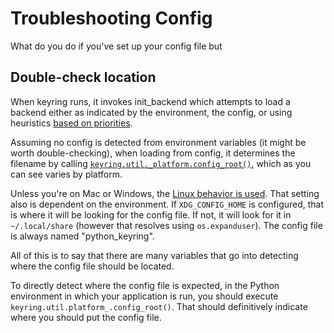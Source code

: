 # Troubleshooting Config

What do you do if you've set up your config file but

## Double-check location

When keyring runs, it invokes init_backend which attempts to load a backend either as indicated by the environment, the config, or using heuristics [based on priorities](https://github.com/jaraco/keyring/blob/053e79bc101c45af2b86fb2c323bfb3e96a083cc/keyring/core.py#L93-L97).

Assuming no config is detected from environment variables (it might be worth double-checking), when loading from config, it determines the filename by calling [`keyring.util._platform.config_root()`](https://github.com/jaraco/keyring/blob/053e79bc101c45af2b86fb2c323bfb3e96a083cc/keyring/core.py#L152), which as you can see varies by platform.

Unless you're on Mac or Windows, the [Linux behavior is used](https://github.com/jaraco/keyring/blob/053e79bc101c45af2b86fb2c323bfb3e96a083cc/keyring/util/platform_.py#L53-L62). That setting also is dependent on the environment. If `XDG_CONFIG_HOME` is configured, that is where it will be looking for the config file. If not, it will look for it in `~/.local/share` (however that resolves using `os.expanduser`). The config file is always named "python_keyring".

All of this is to say that there are many variables that go into detecting where the config file should be located.

To directly detect where the config file is expected, in the Python environment in which your application is run, you should execute `keyring.util.platform_.config_root()`. That should definitively indicate where you should put the config file.
